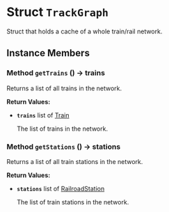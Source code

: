 # Struct <code>TrackGraph</code>

Struct that holds a cache of a whole train/rail network.
## Instance Members
### Method <code>getTrains</code> () → trains
Returns a list of all trains in the network.


<b>Return Values:</b>

- <code><b>trains</b></code> list of <a href="../classes/Train.md">Train</a>

  The list of trains in the network.
### Method <code>getStations</code> () → stations
Returns a list of all train stations in the network.


<b>Return Values:</b>

- <code><b>stations</b></code> list of <a href="../classes/RailroadStation.md">RailroadStation</a>

  The list of train stations in the network.